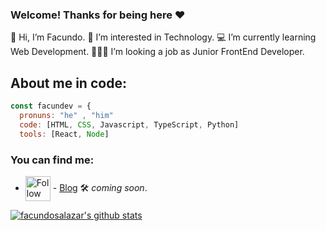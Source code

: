 ### Welcome! Thanks for being here ❤️
👋 Hi, I’m Facundo.
 👀 I’m interested in Technology.
💻 I’m currently learning Web Development. 
 👨🏻‍💻 I’m looking a job as Junior FrontEnd Developer.

## About me in code:
```javascript
const facundev = {
  pronuns: "he" , "him"
  code: [HTML, CSS, Javascript, TypeScript, Python]
  tools: [React, Node]
```
### You can find me:
  - [<img src="https://raw.githubusercontent.com/Raymo111/Raymo111/master/socials/instagram.svg" height="40em" align="center" alt="Follow Facundev on Instagram" title="Follow Facundev on Instagram"/>](https://www.instagram.com/facundev/) - [Blog](https://www.facun.dev/) 🛠 <i>coming soon</i>.

[![facundosalazar's github stats](https://github-readme-stats.vercel.app/api?username=facundosalazar)](https://github.com/anuraghazra/github-readme-stats)

